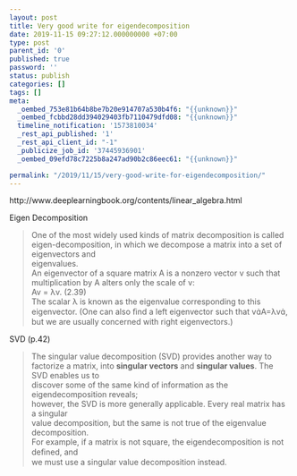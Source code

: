```yaml
---
layout: post
title: Very good write for eigendecomposition
date: 2019-11-15 09:27:12.000000000 +07:00
type: post
parent_id: '0'
published: true
password: ''
status: publish
categories: []
tags: []
meta:
  _oembed_753e81b64b8be7b20e914707a530b4f6: "{{unknown}}"
  _oembed_fcbbd28dd394029403fb7110479dfd08: "{{unknown}}"
  timeline_notification: '1573810034'
  _rest_api_published: '1'
  _rest_api_client_id: "-1"
  _publicize_job_id: '37445936901'
  _oembed_09efd78c7225b8a247ad90b2c86eec61: "{{unknown}}"

permalink: "/2019/11/15/very-good-write-for-eigendecomposition/"
---
```

<p>http://www.deeplearningbook.org/contents/linear_algebra.html</p>
<p>Eigen Decomposition</p>
<blockquote>
<div>
<div class="t m2 x1 h3 y1de ff3 fs2 fc0 sc0 ls0 ws0">One of the most widely used kinds of matrix decomposition is called eigen-decomposition, in which we decompose a matrix into a set of eigenvectors and</div>
<div class="t m0 x0 h3 y1e0 ff3 fs2 fc0 sc0 ls0 ws0">eigenvalues.</div>
<div class="t m17 x1 h3 y9c ff3 fs2 fc0 sc0 ls0 ws0">An eigenvector of a square matrix A is a nonzero vector v such that multiplication by <span class="ffb">A </span>alters only the scale of <span class="ffb">v</span>:</div>
<div class="t m0 x56 h3 y1e1 ffb fs2 fc0 sc0 ls0 ws0">Av <span class="ffe">= <span class="ff9">λ</span></span>v<span class="ff9">. <span class="ff3">(2.39)</span></span></div>
<div class="t mf x5 h3 y1e2 ff3 fs2 fc0 sc0 ls0 ws0">The scalar λ is known as the eigenvalue corresponding to this eigenvector. (One can also ﬁnd a left eigenvector such that vA=λ<span class="ffb">v</span>, but we are usually concerned with right eigenvectors.)</div>
</div>
</blockquote>
<div class="t mf x5 h3 y1e2 ff3 fs2 fc0 sc0 ls0 ws0">SVD (p.42)</div>
<div></div>
<blockquote>
<div id="pfe" class="pf w0 h0">
<div class="pc pce w0 h0 opened">
<div class="t m2 x5 h3 y245 ff3 fs2 fc0 sc0 ls0 ws0">The singular value decomposition (SVD) provides another way to factorize a matrix, into <strong>singular vectors</strong> and <strong>singular values</strong>. The SVD enables us to</div>
<div class="t m5 x0 h3 y247 ff3 fs2 fc0 sc0 ls0 ws0">discover some of the same kind of information as the eigendecomposition reveals;</div>
<div class="t m12 x0 h3 y248 ff3 fs2 fc0 sc0 ls0 ws0">however, the SVD is more generally applicable. Every real matrix has a singular</div>
<div class="t m2 x5 h3 y249 ff3 fs2 fc0 sc0 ls0 ws0">value decomposition, but the same is not true of the eigenvalue decomposition.</div>
</div>
</div>
<div id="pff" class="pf w0 h0">
<div class="pc pcf w0 h0 opened">
<div class="t m6 x0 h3 y1a ff3 fs2 fc0 sc0 ls0 ws0">For example, if a matrix is not square, the eigendecomposition is not deﬁned, and</div>
<div class="t m0 x5 h3 y1b ff3 fs2 fc0 sc0 ls0 ws0">we must use a singular value decomposition instead.</div>
</div>
</div>
</blockquote>
